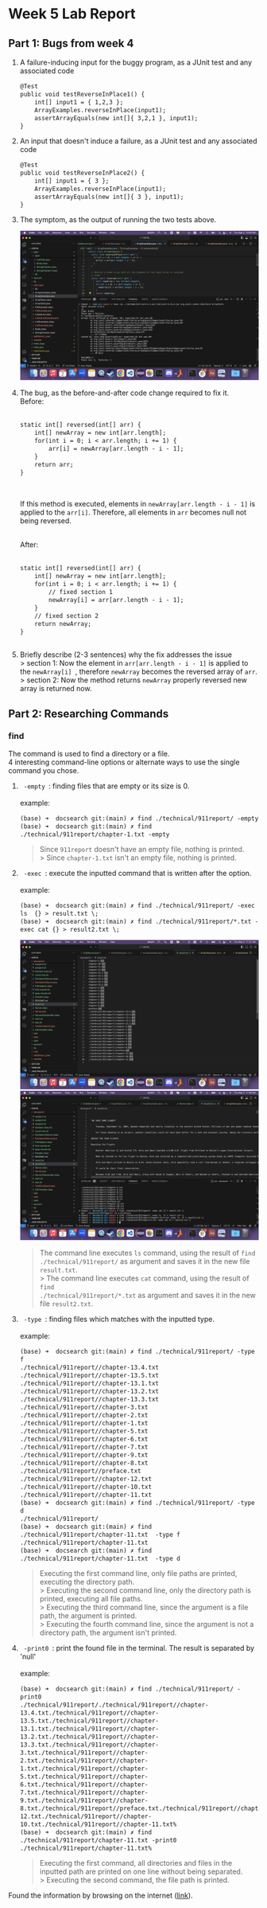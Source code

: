 # Week 5 Lab Report
## Part 1: Bugs from week 4
<ol>
  <li> A failure-inducing input for the buggy program, as a JUnit test and any associated code</li>
  
```
@Test 
public void testReverseInPlace1() {
	int[] input1 = { 1,2,3 };
	ArrayExamples.reverseInPlace(input1);
	assertArrayEquals(new int[]{ 3,2,1 }, input1);
}
```

  <li> An input that doesn't induce a failure, as a JUnit test and any associated code</li>
    
```
@Test 
public void testReverseInPlace2() {
	int[] input1 = { 3 };
	ArrayExamples.reverseInPlace(input1);
	assertArrayEquals(new int[]{ 3 }, input1);
}
```
  
  <li> The symptom, as the output of running the two tests above.</li>
  
  ![Screenshot](./week5_sc1.png)

  <li> The bug, as the before-and-after code change required to fix it.
  <br> Before:

```
    
static int[] reversed(int[] arr) {
	int[] newArray = new int[arr.length];
	for(int i = 0; i < arr.length; i += 1) {
		arr[i] = newArray[arr.length - i - 1];
	}
	return arr;
}
      
```

  <br> If this method is executed, elements in <code>newArray[arr.length - i - 1]</code> is applied to the <code>arr[i]</code>. Therefore, all elements in <code>arr</code> becomes null not being reversed.

  <br> After:

```
    
static int[] reversed(int[] arr) {
	int[] newArray = new int[arr.length];
	for(int i = 0; i < arr.length; i += 1) {
		// fixed section 1
		newArray[i] = arr[arr.length - i - 1];
	}
	// fixed section 2
	return newArray;
}
      
```
    
  </li>
    
  <li> Briefly describe (2-3 sentences) why the fix addresses the issue
  <br> > section 1: Now the element in <code>arr[arr.length - i - 1]</code> is applied to the <code>newArray[i] </code>, therefore <code>newArray</code> becomes the reversed array of <code>arr</code>.
  <br> > section 2: Now the method returns <code>newArray</code> properly reversed new array is returned now.
  </li>
    
</ol>


## Part 2: Researching Commands
### find
The command is used to find a directory or a file.
<br>4 interesting command-line options or alternate ways to use the single command you chose. 
  <ol>
  <li> <code> -empty </code>: finding files that are empty or its size is 0. </li>
    <br> example:
    
```
(base) ➜  docsearch git:(main) ✗ find ./technical/911report/ -empty
(base) ➜  docsearch git:(main) ✗ find ./technical/911report/chapter-1.txt -empty
```
  > Since <code>911report</code> doesn't have an empty file, nothing is printed.
  <br>> Since <code>chapter-1.txt</code> isn't an empty file, nothing is printed.
      
  <li> <code> -exec </code>: execute the inputted command that is written after the option. </li>
    <br> example:
      
```
(base) ➜  docsearch git:(main) ✗ find ./technical/911report/ -exec ls  {} > result.txt \;
(base) ➜  docsearch git:(main) ✗ find ./technical/911report/*.txt -exec cat {} > result2.txt \;
```
  ![Screenshot](./week5_sc2.png)
  ![Screenshot](./week5_sc2_2.png)  
      
  > The command line executes <code>ls</code> command, using the result of <code>find ./technical/911report/</code> as argument and saves it in the new file <code>result.txt</code>.
  <br>> The command line executes <code>cat</code> command, using the result of <code>find ./technical/911report/*.txt</code> as argument and saves it in the new file <code>result2.txt</code>.
  
  <li> <code> -type </code>: finding files which matches with the inputted type. </li>
  <br> example:
      
  ```
(base) ➜  docsearch git:(main) ✗ find ./technical/911report/ -type f   
./technical/911report//chapter-13.4.txt
./technical/911report//chapter-13.5.txt
./technical/911report//chapter-13.1.txt
./technical/911report//chapter-13.2.txt
./technical/911report//chapter-13.3.txt
./technical/911report//chapter-3.txt
./technical/911report//chapter-2.txt
./technical/911report//chapter-1.txt
./technical/911report//chapter-5.txt
./technical/911report//chapter-6.txt
./technical/911report//chapter-7.txt
./technical/911report//chapter-9.txt
./technical/911report//chapter-8.txt
./technical/911report//preface.txt
./technical/911report//chapter-12.txt
./technical/911report//chapter-10.txt
./technical/911report//chapter-11.txt
(base) ➜  docsearch git:(main) ✗ find ./technical/911report/ -type d
./technical/911report/
(base) ➜  docsearch git:(main) ✗ find ./technical/911report/chapter-11.txt  -type f
./technical/911report/chapter-11.txt
(base) ➜  docsearch git:(main) ✗ find ./technical/911report/chapter-11.txt  -type d
```
      
  > Executing the first command line, only file paths are printed, executing the directory path.
  <br>> Executing the second command line, only the directory path is printed, executing all file paths.
  <br>> Executing the third command line, since the argument is a file path, the argument is printed.
  <br>> Executing the fourth command line, since the argument is not a directory path, the argument isn't printed.
  
  <li> <code> -print0 </code>: print the found file in the terminal. The result is separated by 'null'</li>
  <br> example:
    
```
(base) ➜  docsearch git:(main) ✗ find ./technical/911report/ -print0                
./technical/911report/./technical/911report//chapter-13.4.txt./technical/911report//chapter-13.5.txt./technical/911report//chapter-13.1.txt./technical/911report//chapter-13.2.txt./technical/911report//chapter-13.3.txt./technical/911report//chapter-3.txt./technical/911report//chapter-2.txt./technical/911report//chapter-1.txt./technical/911report//chapter-5.txt./technical/911report//chapter-6.txt./technical/911report//chapter-7.txt./technical/911report//chapter-9.txt./technical/911report//chapter-8.txt./technical/911report//preface.txt./technical/911report//chapter-12.txt./technical/911report//chapter-10.txt./technical/911report//chapter-11.txt%                                                                                                   
(base) ➜  docsearch git:(main) ✗ find ./technical/911report/chapter-11.txt -print0
./technical/911report/chapter-11.txt%
```

  > Executing the first command, all directories and files in the inputted path are printed on one line without being separated.
  <br>> Executing the second command, the file path is printed.
                                                                                                 
  </ol>
Found the information by browsing on the internet (<a href="https://recipes4dev.tistory.com/156">link</a>).
